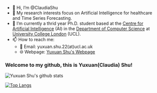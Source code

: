 - 👋 Hi, I’m @ClaudiaShu
- 👀 My research interests focus on Artificial Intelligence for healthcare and Time Series Forecasting.
- 🌱 I’m currently a thrid year Ph.D. student based at the [Centre for Artificial Intelligence](https://www.ucl.ac.uk/ai-centre/) (AI) in the [Department of Computer Science](https://www.ucl.ac.uk/computer-science/) at [University College London](https://www.ucl.ac.uk/) (UCL).
- 📫 How to reach me:
  - 📧 Email: yuxuan.shu.22(at)ucl.ac.uk
  - 🌐 Webpage: [Yuxuan Shu's Webpage](https://claudiashu.github.io/)

<!---
- 💞️ I’m looking to collaborate on ...
ClaudiaShu/ClaudiaShu is a ✨ special ✨ repository because its `README.md` (this file) appears on your GitHub profile.
You can click the Preview link to take a look at your changes.
--->

### Welcome to my github, this is Yuxuan(Claudia) Shu!


<!-- **[Yuxuan Shu's personal website](https://claudiashu.github.io/)** -->


<!-- ![Yuxuan Shu's github stats](https://github-readme-stats-sigma-five.vercel.app/api?username=ClaudiaShu&show_icons=true&count_private=true&hide=prs)<br> -->
![Yuxuan Shu's github stats](https://github-readme-stats-sigma-five.vercel.app/api?username=ClaudiaShu&rank_icon=github)<br>

[![Top Langs](https://github-readme-stats-sigma-five.vercel.app/api/top-langs/?username=ClaudiaShu&layout=compact)](https://github.com/anuraghazra/github-readme-stats)<br>

